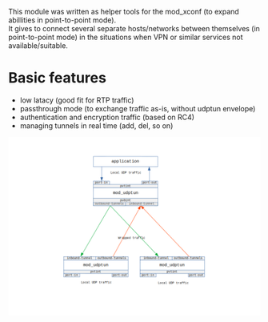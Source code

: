 <p>
 This module was written as helper tools for the mod_xconf (to expand abillities in point-to-point mode).<br>
 It gives to connect several separate hosts/networks between themselves (in point-to-point mode) in the situations when VPN or similar services not available/suitable. <br>
</p>

# Basic features
 - low latacy (good fit for RTP traffic)
 - passthrough mode (to exchange traffic as-is, without udptun envelope)
 - authentication and encryption traffic (based on RC4)
 - managing tunnels in real time (add, del, so on) 

<div aling="center">
 <img src='https://github.com/akscf/mod_udptun/blob/main/bin/schema.png'>
</div>

